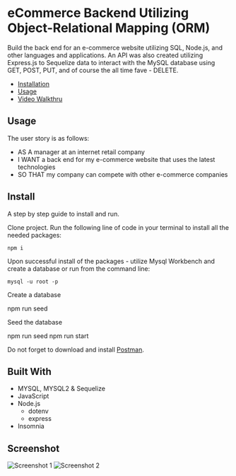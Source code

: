 # eCommerce Backend Utilizing Object-Relational Mapping (ORM)

Build the back end for an e-commerce website utilizing SQL, Node.js, and other languages and applications. An API was also created utilizing Express.js to Sequelize data to interact with the MySQL database using GET, POST, PUT, and of course the all time fave - DELETE.

- [Installation](https://github.com/maximosandoval/ecommerce-backend#install)
- [Usage](https://github.com/maximosandoval/ecommerce-backend#usage)
- [Video Walkthru](https://media.publit.io/file/DU/Module-13-walkthru.mp4)

## Usage

The user story is as follows:

- AS A manager at an internet retail company
- I WANT a back end for my e-commerce website that uses the latest technologies
- SO THAT my company can compete with other e-commerce companies

## Install

A step by step guide to install and run.

Clone project. Run the following line of code in your terminal to install all the needed packages:

    npm i

Upon successful install of the packages - utilize Mysql Workbench and create a database or run from the command line:

    mysql -u root -p

Create a database

npm run seed

Seed the database

npm run seed
npm run start

Do not forget to download and install [Postman](https://www.postman.com/downloads/).

## Built With

- MYSQL, MYSQL2 & Sequelize
- JavaScript
- Node.js
  - dotenv
  - express
- Insomnia

## Screenshot

![Screenshot 1](https://media.publit.io/file/DU/screenshot-1.png)
![Screenshot 2](https://media.publit.io/file/DU/screenshot-2.png)
